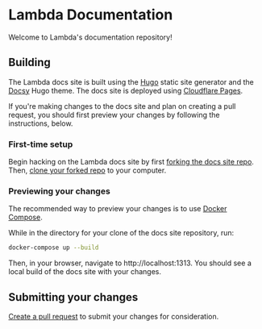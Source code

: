 # Lambda Documentation

Welcome to Lambda's documentation repository!

## Building

The Lambda docs site is built using the [Hugo](https://gohugo.io/) static site
generator and the [Docsy](https://github.com/google/docsy) Hugo theme. The
docs site is deployed using [Cloudflare Pages](https://pages.cloudflare.com/).

If you're making changes to the docs site and plan on creating a pull request,
you should first preview your changes by following the instructions, below.
### First-time setup

Begin hacking on the Lambda docs site by first
[forking the docs site repo](https://github.com/LambdaLabs/lambda-docs/fork).
Then,
[clone your forked repo](https://docs.github.com/en/get-started/getting-started-with-git/about-remote-repositories)
to your computer.

### Previewing your changes

The recommended way to preview your changes is to use
[Docker Compose](https://docs.docker.com/compose/).

While in the directory for your clone of the docs site repository, run:

```bash
docker-compose up --build
```

Then, in your browser, navigate to http://localhost:1313. You should see a
local build of the docs site with your changes.

## Submitting your changes

[Create a pull request](https://github.com/LambdaLabs/lambda-docs/pulls) to
submit your changes for consideration.
